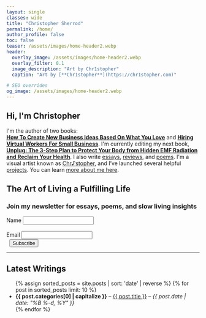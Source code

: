 ```yaml
---
layout: single
classes: wide
title: "Christopher Sherrod"
permalink: /home/
author_profile: false
toc: false
teaser: /assets/images/home-header2.webp
header:
  overlay_image: /assets/images/home-header2.webp
  overlay_filter: 0.1
  image_description: "Art by Chr1stopher"
  caption: "Art by [**Chr1stopher**](https://chr1stopher.com)"

# SEO overrides
og_image: /assets/images/home-header2.webp
---
```


## Hi, I'm Christopher

I'm the author of two books:  
[**How To Create New Business Ideas Based On What You Love**](/business-ideas/) and [**Hiring Virtual Workers For Small Business**](/hiring/). I'm currently editing my next book, [**Unplug: The 3-Step Plan to Protect Your Body from Hidden EMF Radiation and Reclaim Your Health**](/unplug/). I also write [essays](/categories/#essays), [reviews](/categories/#reviews/), and [poems](/categories/#poems). I'm a visual artist known as [Chr♪stopher](https://chr1stopher.com), and I’ve launched several helpful [projects](/projects/). You can learn [more about me here](/about/).

## The Art of Living a Fulfilling Life  
### Join my newsletter for essays, poems, and slow living insights

<form
  action="https://mail.nanakasha.com/subscribe"
  method="POST"
  accept-charset="utf-8"
  class="newsletter-form"
>
  <div class="newsletter-field">
    <label for="name">Name</label>
    <input type="text" name="name" id="name" />
  </div>
&nbsp;
  <div class="newsletter-field">
    <label for="email">Email</label>
    <input type="email" name="email" id="email" />
  </div>

  <div style="display: none">
    <label for="hp">HP</label>
    <input type="text" name="hp" id="hp" />
  </div>

  <input type="hidden" name="list" value="J1vJg86fQyfkjB72mTmpfA" />
  <input type="hidden" name="subform" value="yes" />
&nbsp;
  <input
    type="submit"
    name="submit"
    id="submit"
    value="Subscribe"
    class="newsletter-submit"
  />
</form>

---

## Latest Writings

<article>
  <ul>
    {% assign sorted_posts = site.posts | sort: 'date' | reverse %}
    {% for post in sorted_posts limit: 10 %}
      <li>
        <strong>{{ post.categories[0] | capitalize }}</strong> – 
        <a href="{{ post.url | relative_url }}">{{ post.title }}</a>
        – <em>{{ post.date | date: "%B %-d, %Y" }}</em>
      </li>
    {% endfor %}
  </ul>
</article>
